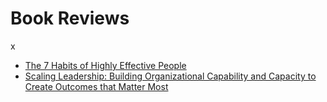 # Book Reviews
x
* [The 7 Habits of Highly Effective People](./the-7-habits-of-highly-effective-people/README.md)
* [Scaling Leadership: Building Organizational Capability and Capacity to Create Outcomes that Matter Most](./scaling-leadership-building-organizational-capability-and-capacity-to-create-outcomes-that-matter-most/README.md)
